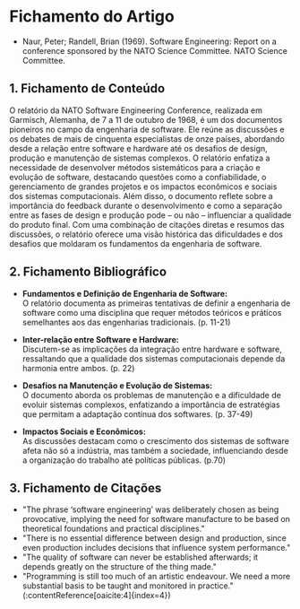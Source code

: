 # Fichamento do Artigo

- Naur, Peter; Randell, Brian (1969). Software Engineering: Report on a conference sponsored by the NATO Science Committee. NATO Science Committee.

## 1. Fichamento de Conteúdo

O relatório da NATO Software Engineering Conference, realizada em Garmisch, Alemanha, de 7 a 11 de outubro de 1968, é um dos documentos pioneiros no campo da engenharia de software. Ele reúne as discussões e os debates de mais de cinquenta especialistas de onze países, abordando desde a relação entre software e hardware até os desafios de design, produção e manutenção de sistemas complexos. O relatório enfatiza a necessidade de desenvolver métodos sistemáticos para a criação e evolução de software, destacando questões como a confiabilidade, o gerenciamento de grandes projetos e os impactos econômicos e sociais dos sistemas computacionais. Além disso, o documento reflete sobre a importância do feedback durante o desenvolvimento e como a separação entre as fases de design e produção pode – ou não – influenciar a qualidade do produto final. Com uma combinação de citações diretas e resumos das discussões, o relatório oferece uma visão histórica das dificuldades e dos desafios que moldaram os fundamentos da engenharia de software.

## 2. Fichamento Bibliográfico

- **Fundamentos e Definição de Engenharia de Software:**  
  O relatório documenta as primeiras tentativas de definir a engenharia de software como uma disciplina que requer métodos teóricos e práticos semelhantes aos das engenharias tradicionais. (p. 11-21)

- **Inter-relação entre Software e Hardware:**  
  Discutem-se as implicações da integração entre hardware e software, ressaltando que a qualidade dos sistemas computacionais depende da harmonia entre ambos. (p. 22)

- **Desafios na Manutenção e Evolução de Sistemas:**  
  O documento aborda os problemas de manutenção e a dificuldade de evoluir sistemas complexos, enfatizando a importância de estratégias que permitam a adaptação contínua dos softwares. (p. 37-49)

- **Impactos Sociais e Econômicos:**  
  As discussões destacam como o crescimento dos sistemas de software afeta não só a indústria, mas também a sociedade, influenciando desde a organização do trabalho até políticas públicas. (p.70)

## 3. Fichamento de Citações

- "The phrase ‘software engineering’ was deliberately chosen as being provocative, implying the need for software manufacture to be based on theoretical foundations and practical disciplines."  
- "There is no essential difference between design and production, since even production includes decisions that influence system performance."  
- "The quality of software can never be established afterwards; it depends greatly on the structure of the thing made."  
- "Programming is still too much of an artistic endeavour. We need a more substantial basis to be taught and monitored in practice."  
  (&#8203;:contentReference[oaicite:4]{index=4})
